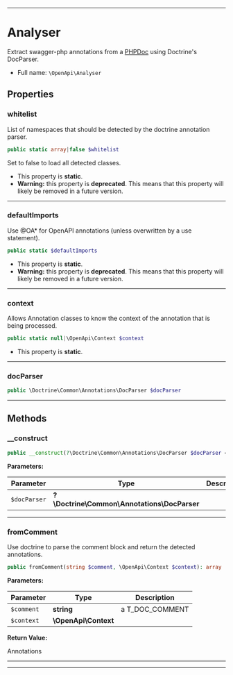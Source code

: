 ***

# Analyser

Extract swagger-php annotations from a [PHPDoc](http://en.wikipedia.org/wiki/PHPDoc) using Doctrine's DocParser.



* Full name: `\OpenApi\Analyser`



## Properties


### whitelist

List of namespaces that should be detected by the doctrine annotation parser.

```php
public static array|false $whitelist
```

Set to false to load all detected classes.

* This property is **static**.
* **Warning:** this property is **deprecated**. This means that this property will likely be removed in a future version.



***

### defaultImports

Use @OA\* for OpenAPI annotations (unless overwritten by a use statement).

```php
public static $defaultImports
```



* This property is **static**.
* **Warning:** this property is **deprecated**. This means that this property will likely be removed in a future version.



***

### context

Allows Annotation classes to know the context of the annotation that is being processed.

```php
public static null|\OpenApi\Context $context
```



* This property is **static**.


***

### docParser



```php
public \Doctrine\Common\Annotations\DocParser $docParser
```






***

## Methods


### __construct



```php
public __construct(?\Doctrine\Common\Annotations\DocParser $docParser = null): mixed
```








**Parameters:**

| Parameter | Type | Description |
|-----------|------|-------------|
| `$docParser` | **?\Doctrine\Common\Annotations\DocParser** |  |




***

### fromComment

Use doctrine to parse the comment block and return the detected annotations.

```php
public fromComment(string $comment, \OpenApi\Context $context): array
```








**Parameters:**

| Parameter | Type | Description |
|-----------|------|-------------|
| `$comment` | **string** | a T_DOC_COMMENT |
| `$context` | **\OpenApi\Context** |  |


**Return Value:**

Annotations



***


***

